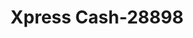 ---
f_zip-code: 54660
f_state-code: WI
title: Xpress Cash-28898
f_phone: 608-372-4870
f_city-only: Tomah
f_address: 224 West Mccoy Boulevard Tomah
f_location-unique-id: '28898'
slug: xpress-cash-28898
updated-on: '2024-05-30T13:46:58.046Z'
created-on: '2024-05-30T13:36:59.803Z'
published-on: '2024-05-30T13:54:32.469Z'
f_city-state: cms/city/tomah-wi.md
f_company: cms/company/xpress-cash.md
f_state: cms/state/wisconsin.md
layout: '[payday-loan].html'
tags: payday-loan
---